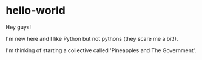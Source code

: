 # hello-world

Hey guys!

I'm new here and I like Python but not pythons (they scare me a bit!).

I'm thinking of starting a collective called 'Pineapples and The Government'.
